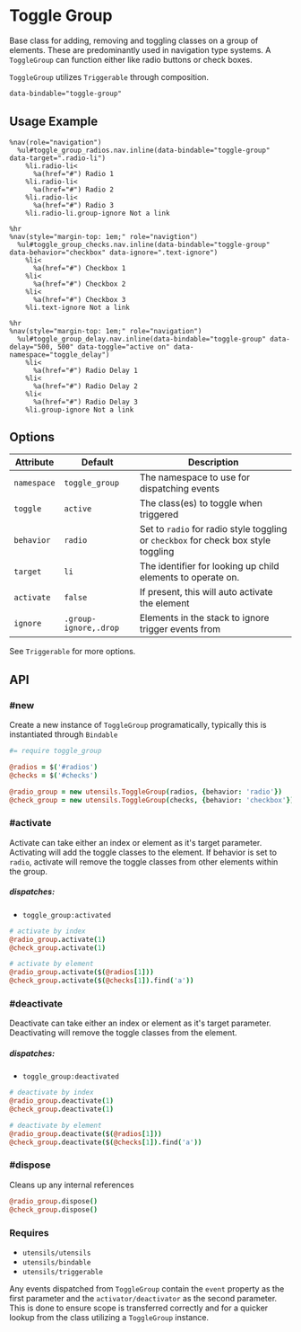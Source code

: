
# Toggle Group
Base class for adding, removing and toggling classes on a group of
elements. These are predominantly used in navigation type systems. A
`ToggleGroup` can function either like radio buttons or check boxes.

`ToggleGroup` utilizes `Triggerable` through composition.

```html
data-bindable="toggle-group"
```

## Usage Example

<!--~ markup/toggle_group.html.haml -->
```haml
%nav(role="navigation")
  %ul#toggle_group_radios.nav.inline(data-bindable="toggle-group" data-target=".radio-li")
    %li.radio-li<
      %a(href="#") Radio 1
    %li.radio-li<
      %a(href="#") Radio 2
    %li.radio-li<
      %a(href="#") Radio 3
    %li.radio-li.group-ignore Not a link

%hr
%nav(style="margin-top: 1em;" role="navigtion")
  %ul#toggle_group_checks.nav.inline(data-bindable="toggle-group" data-behavior="checkbox" data-ignore=".text-ignore")
    %li<
      %a(href="#") Checkbox 1
    %li<
      %a(href="#") Checkbox 2
    %li<
      %a(href="#") Checkbox 3
    %li.text-ignore Not a link

%hr
%nav(style="margin-top: 1em;" role="navigation")
  %ul#toggle_group_delay.nav.inline(data-bindable="toggle-group" data-delay="500, 500" data-toggle="active on" data-namespace="toggle_delay")
    %li<
      %a(href="#") Radio Delay 1
    %li<
      %a(href="#") Radio Delay 2
    %li<
      %a(href="#") Radio Delay 3
    %li.group-ignore Not a link
```
<!-- end -->

## Options

Attribute   | Default               | Description
----------- | --------------------- | -------------------------------------------
`namespace` | `toggle_group`        | The namespace to use for dispatching events
`toggle`    | `active`              | The class(es) to toggle when triggered
`behavior`  | `radio`               | Set to `radio` for radio style toggling or `checkbox` for check box style toggling
`target`    | `li`                  | The identifier for looking up child elements to operate on.
`activate`  | `false`               | If present, this will auto activate the element
`ignore`    | `.group-ignore,.drop` | Elements in the stack to ignore trigger events from

See `Triggerable` for more options.

## API

### #new
Create a new instance of `ToggleGroup` programatically, typically this
is instantiated through `Bindable`

```coffee
#= require toggle_group

@radios = $('#radios')
@checks = $('#checks')

@radio_group = new utensils.ToggleGroup(radios, {behavior: 'radio'})
@check_group = new utensils.ToggleGroup(checks, {behavior: 'checkbox'})
```

### #activate
Activate can take either an index or element as it's target parameter.
Activating will add the toggle classes to the element. If behavior is
set to `radio`, activate will remove the toggle classes from other
elements within the group.

##### dispatches:
- `toggle_group:activated`

```coffee
# activate by index
@radio_group.activate(1)
@check_group.activate(1)

# activate by element
@radio_group.activate($(@radios[1]))
@check_group.activate($(@checks[1]).find('a'))
```

### #deactivate
Deactivate can take either an index or element as it's target parameter.
Deactivating will remove the toggle classes from the element.

##### dispatches:
- `toggle_group:deactivated`

```coffee
# deactivate by index
@radio_group.deactivate(1)
@check_group.deactivate(1)

# deactivate by element
@radio_group.deactivate($(@radios[1]))
@check_group.deactivate($(@checks[1]).find('a'))
```

### #dispose
Cleans up any internal references 

```coffee
@radio_group.dispose()
@check_group.dispose()
```

### Requires
- `utensils/utensils`
- `utensils/bindable`
- `utensils/triggerable`

Any events dispatched from `ToggleGroup` contain the `event` property as
the first parameter and the `activator/deactivator` as the second
parameter. This is done to ensure scope is transferred correctly and for
a quicker lookup from the class utilizing a `ToggleGroup` instance.


